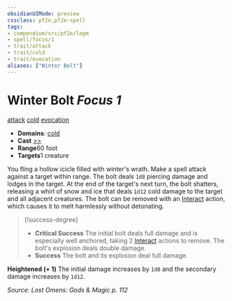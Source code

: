 ```yaml
---
obsidianUIMode: preview
cssclass: pf2e,pf2e-spell
tags:
- compendium/src/pf2e/logm
- spell/focus/1
- trait/attack
- trait/cold
- trait/evocation
aliases: ["Winter Bolt"]
---
```

# Winter Bolt *Focus 1*   
[attack](rules/traits/attack.md "Attack Combat Trait")  [cold](rules/traits/cold.md "Cold Energy & Element Trait")  [evocation](rules/traits/evocation.md "Evocation School Trait")  

- **Domains**: [cold](compendium/setting/domains.md#Cold)
- **Cast** [>>](rules/core-rulebook/chapter-9-playing-the-game.md#Actions "Two-Action") 
- **Range**60 foot
- **Targets**1 creature

You fling a hollow icicle filled with winter's wrath. Make a spell attack against a target within range. The bolt deals `1d8` piercing damage and lodges in the target. At the end of the target's next turn, the bolt shatters, releasing a whirl of snow and ice that deals `1d12` cold damage to the target and all adjacent creatures. The bolt can be removed with an [Interact](rules/actions/interact.md) action, which causes it to melt harmlessly without detonating.

> [!success-degree] 
> - **Critical Success** The initial bolt deals full damage and is especially well anchored, taking 2 [Interact](rules/actions/interact.md) actions to remove. The bolt's explosion deals double damage.
> - **Success** The bolt and its explosion deal full damage.

**Heightened (+ 1)** The initial damage increases by `1d8` and the secondary damage increases by `1d12`.

*Source: Lost Omens: Gods & Magic p. 112*